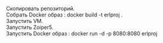 Скопировать репозиторий.                                           
Собрать Docker образ : docker build -t erlproj .                                    
Запустить VM.                                           
Запустить Zoiper5.                               
Запустить Docker образ : docker run -d -p 8080:8080 erlproj                                     

